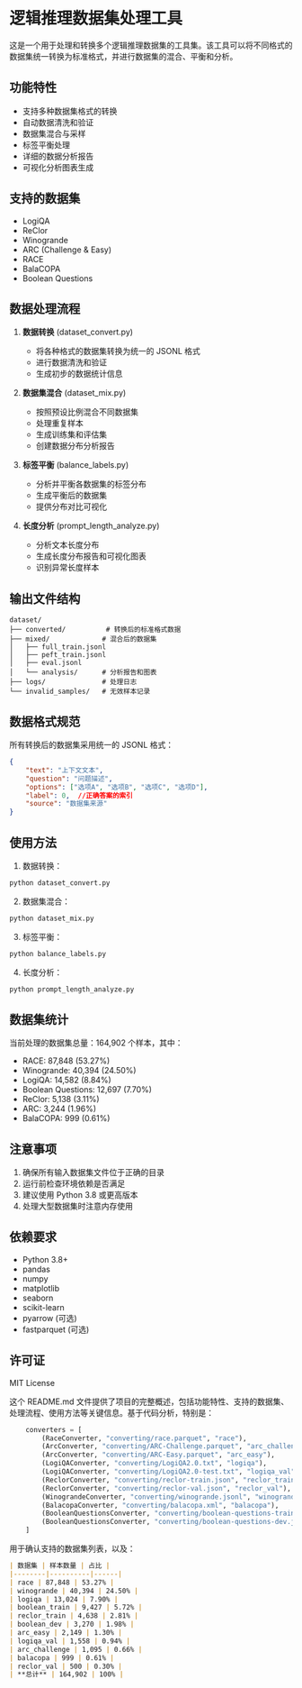 
# 逻辑推理数据集处理工具

这是一个用于处理和转换多个逻辑推理数据集的工具集。该工具可以将不同格式的数据集统一转换为标准格式，并进行数据集的混合、平衡和分析。

## 功能特性

- 支持多种数据集格式的转换
- 自动数据清洗和验证
- 数据集混合与采样
- 标签平衡处理
- 详细的数据分析报告
- 可视化分析图表生成

## 支持的数据集

- LogiQA
- ReClor
- Winogrande
- ARC (Challenge & Easy)
- RACE
- BalaCOPA
- Boolean Questions

## 数据处理流程

1. **数据转换** (dataset_convert.py)
   - 将各种格式的数据集转换为统一的 JSONL 格式
   - 进行数据清洗和验证
   - 生成初步的数据统计信息

2. **数据集混合** (dataset_mix.py)
   - 按照预设比例混合不同数据集
   - 处理重复样本
   - 生成训练集和评估集
   - 创建数据分布分析报告

3. **标签平衡** (balance_labels.py)
   - 分析并平衡各数据集的标签分布
   - 生成平衡后的数据集
   - 提供分布对比可视化

4. **长度分析** (prompt_length_analyze.py)
   - 分析文本长度分布
   - 生成长度分布报告和可视化图表
   - 识别异常长度样本

## 输出文件结构

```
dataset/
├── converted/          # 转换后的标准格式数据
├── mixed/             # 混合后的数据集
│   ├── full_train.jsonl
│   ├── peft_train.jsonl
│   ├── eval.jsonl
│   └── analysis/      # 分析报告和图表
├── logs/              # 处理日志
└── invalid_samples/   # 无效样本记录
```

## 数据格式规范

所有转换后的数据集采用统一的 JSONL 格式：

```json
{
    "text": "上下文文本",
    "question": "问题描述",
    "options": ["选项A", "选项B", "选项C", "选项D"],
    "label": 0,  //正确答案的索引
    "source": "数据集来源"
}
```

## 使用方法

1. 数据转换：
```bash
python dataset_convert.py
```

2. 数据集混合：
```bash
python dataset_mix.py
```

3. 标签平衡：
```bash
python balance_labels.py
```

4. 长度分析：
```bash
python prompt_length_analyze.py
```

## 数据集统计

当前处理的数据集总量：164,902 个样本，其中：
- RACE: 87,848 (53.27%)
- Winogrande: 40,394 (24.50%)
- LogiQA: 14,582 (8.84%)
- Boolean Questions: 12,697 (7.70%)
- ReClor: 5,138 (3.11%)
- ARC: 3,244 (1.96%)
- BalaCOPA: 999 (0.61%)

## 注意事项

1. 确保所有输入数据集文件位于正确的目录
2. 运行前检查环境依赖是否满足
3. 建议使用 Python 3.8 或更高版本
4. 处理大型数据集时注意内存使用

## 依赖要求

- Python 3.8+
- pandas
- numpy
- matplotlib
- seaborn
- scikit-learn
- pyarrow (可选)
- fastparquet (可选)

## 许可证

MIT License


这个 README.md 文件提供了项目的完整概述，包括功能特性、支持的数据集、处理流程、使用方法等关键信息。基于代码分析，特别是：


```528:540:dataset/dataset_convert.py
    converters = [
        (RaceConverter, "converting/race.parquet", "race"),
        (ArcConverter, "converting/ARC-Challenge.parquet", "arc_challenge"),
        (ArcConverter, "converting/ARC-Easy.parquet", "arc_easy"),
        (LogiQAConverter, "converting/LogiQA2.0.txt", "logiqa"),
        (LogiQAConverter, "converting/LogiQA2.0-test.txt", "logiqa_val"),
        (ReclorConverter, "converting/reclor-train.json", "reclor_train"),
        (ReclorConverter, "converting/reclor-val.json", "reclor_val"),
        (WinograndeConverter, "converting/winogrande.jsonl", "winogrande"),
        (BalacopaConverter, "converting/balacopa.xml", "balacopa"),
        (BooleanQuestionsConverter, "converting/boolean-questions-train.jsonl", "boolean_train"),
        (BooleanQuestionsConverter, "converting/boolean-questions-dev.jsonl", "boolean_dev")
    ]
```


用于确认支持的数据集列表，以及：


```5:18:dataset/analysis/merged/dataset_composition.md
| 数据集 | 样本数量 | 占比 |
|--------|----------|------|
| race | 87,848 | 53.27% |
| winogrande | 40,394 | 24.50% |
| logiqa | 13,024 | 7.90% |
| boolean_train | 9,427 | 5.72% |
| reclor_train | 4,638 | 2.81% |
| boolean_dev | 3,270 | 1.98% |
| arc_easy | 2,149 | 1.30% |
| logiqa_val | 1,558 | 0.94% |
| arc_challenge | 1,095 | 0.66% |
| balacopa | 999 | 0.61% |
| reclor_val | 500 | 0.30% |
| **总计** | 164,902 | 100% |
```
